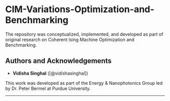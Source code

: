 # CIM-Variations-Optimization-and-Benchmarking

The repository was conceptualized, implemented, and developed as part of original research on Coherent Ising Machine Optimization and Benchmarking.

## Authors and Acknowledgements

- **Vidisha Singhal** ([@vidishasinghal])  

This work was developed as part of the Energy & Nanophotonics Group led by Dr. Peter Bermel at Purdue University.

---
